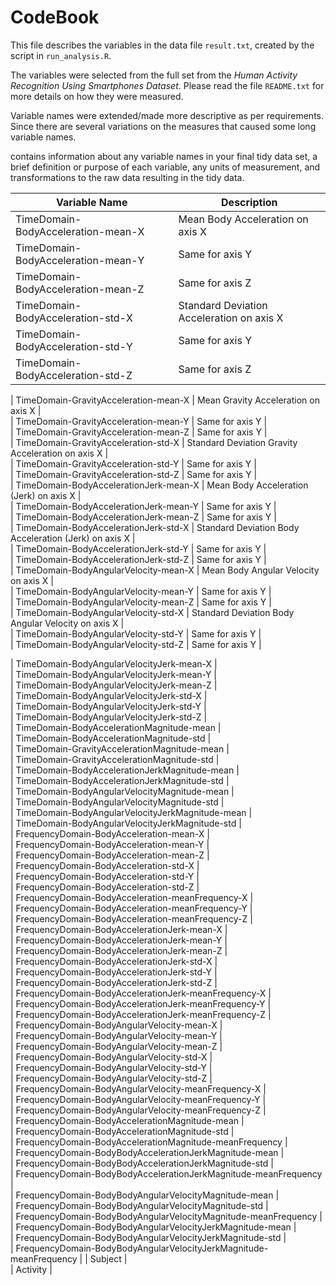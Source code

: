 # CodeBook

This file describes the variables in the data file `result.txt`, created by the script in `run_analysis.R`.

The variables were selected from the full set from the *Human Activity Recognition Using Smartphones Dataset*. 
Please read the file `README.txt` for more details on how they were measured.

Variable names were extended/made more descriptive as per requirements. Since there are several variations on the measures
that caused some long variable names.



contains information about any variable names in your final tidy data set, 
a brief definition or purpose of each variable, any units of measurement, 
and transformations to the raw data resulting in the tidy data.


| Variable Name | Description | 
| --- | --- | 
| TimeDomain-BodyAcceleration-mean-X | Mean Body Acceleration on axis X |                           
| TimeDomain-BodyAcceleration-mean-Y | Same for axis Y |                               
| TimeDomain-BodyAcceleration-mean-Z | Same for axis Z |                                                              
| TimeDomain-BodyAcceleration-std-X | Standard Deviation Acceleration on axis X |                             
| TimeDomain-BodyAcceleration-std-Y | Same for axis Y |                                   
| TimeDomain-BodyAcceleration-std-Z | Same for axis Z |                                   

| TimeDomain-GravityAcceleration-mean-X | Mean Gravity Acceleration on axis X |              
| TimeDomain-GravityAcceleration-mean-Y | Same for axis Y |                                
| TimeDomain-GravityAcceleration-mean-Z | Same for axis Y |                               
  | TimeDomain-GravityAcceleration-std-X | Standard Deviation Gravity Acceleration on axis X |                                      
  | TimeDomain-GravityAcceleration-std-Y | Same for axis Y |                                 
  | TimeDomain-GravityAcceleration-std-Z | Same for axis Y |                                 
  | TimeDomain-BodyAccelerationJerk-mean-X | Mean Body Acceleration (Jerk) on axis X |                            
  | TimeDomain-BodyAccelerationJerk-mean-Y | Same for axis Y |                               
  | TimeDomain-BodyAccelerationJerk-mean-Z | Same for axis Y |                               
  | TimeDomain-BodyAccelerationJerk-std-X | Standard Deviation Body Acceleration (Jerk) on axis X |                                
  | TimeDomain-BodyAccelerationJerk-std-Y | Same for axis Y |                                
  | TimeDomain-BodyAccelerationJerk-std-Z | Same for axis Y |                                
  | TimeDomain-BodyAngularVelocity-mean-X | Mean Body Angular Velocity on axis X |                                
  | TimeDomain-BodyAngularVelocity-mean-Y | Same for axis Y |                                
  | TimeDomain-BodyAngularVelocity-mean-Z | Same for axis Y |                                
  | TimeDomain-BodyAngularVelocity-std-X | Standard Deviation Body Angular Velocity on axis X |                              
  | TimeDomain-BodyAngularVelocity-std-Y | Same for axis Y |                                 
  | TimeDomain-BodyAngularVelocity-std-Z | Same for axis Y |   
  
                                 
  | TimeDomain-BodyAngularVelocityJerk-mean-X |                          
  | TimeDomain-BodyAngularVelocityJerk-mean-Y |                          
  | TimeDomain-BodyAngularVelocityJerk-mean-Z |                          
  | TimeDomain-BodyAngularVelocityJerk-std-X |                           
  | TimeDomain-BodyAngularVelocityJerk-std-Y |                           
  | TimeDomain-BodyAngularVelocityJerk-std-Z |                           
  | TimeDomain-BodyAccelerationMagnitude-mean |                          
  | TimeDomain-BodyAccelerationMagnitude-std |                           
  | TimeDomain-GravityAccelerationMagnitude-mean |                       
  | TimeDomain-GravityAccelerationMagnitude-std |                        
  | TimeDomain-BodyAccelerationJerkMagnitude-mean |                      
  | TimeDomain-BodyAccelerationJerkMagnitude-std |                       
  | TimeDomain-BodyAngularVelocityMagnitude-mean |                       
  | TimeDomain-BodyAngularVelocityMagnitude-std |                        
  | TimeDomain-BodyAngularVelocityJerkMagnitude-mean |                   
  | TimeDomain-BodyAngularVelocityJerkMagnitude-std |                    
  | FrequencyDomain-BodyAcceleration-mean-X |                            
  | FrequencyDomain-BodyAcceleration-mean-Y |                            
  | FrequencyDomain-BodyAcceleration-mean-Z |                            
  | FrequencyDomain-BodyAcceleration-std-X |                             
  | FrequencyDomain-BodyAcceleration-std-Y |                             
  | FrequencyDomain-BodyAcceleration-std-Z |                             
  | FrequencyDomain-BodyAcceleration-meanFrequency-X |                   
  | FrequencyDomain-BodyAcceleration-meanFrequency-Y |                   
  | FrequencyDomain-BodyAcceleration-meanFrequency-Z |                   
  | FrequencyDomain-BodyAccelerationJerk-mean-X |                        
  | FrequencyDomain-BodyAccelerationJerk-mean-Y |                        
  | FrequencyDomain-BodyAccelerationJerk-mean-Z |                        
  | FrequencyDomain-BodyAccelerationJerk-std-X |                         
  | FrequencyDomain-BodyAccelerationJerk-std-Y |                         
  | FrequencyDomain-BodyAccelerationJerk-std-Z |                         
  | FrequencyDomain-BodyAccelerationJerk-meanFrequency-X |               
  | FrequencyDomain-BodyAccelerationJerk-meanFrequency-Y |               
  | FrequencyDomain-BodyAccelerationJerk-meanFrequency-Z |               
  | FrequencyDomain-BodyAngularVelocity-mean-X |                         
  | FrequencyDomain-BodyAngularVelocity-mean-Y |                         
  | FrequencyDomain-BodyAngularVelocity-mean-Z |                         
  | FrequencyDomain-BodyAngularVelocity-std-X |                          
  | FrequencyDomain-BodyAngularVelocity-std-Y |                          
  | FrequencyDomain-BodyAngularVelocity-std-Z |                          
  | FrequencyDomain-BodyAngularVelocity-meanFrequency-X |                
  | FrequencyDomain-BodyAngularVelocity-meanFrequency-Y |                
  | FrequencyDomain-BodyAngularVelocity-meanFrequency-Z |                
  | FrequencyDomain-BodyAccelerationMagnitude-mean |                     
  | FrequencyDomain-BodyAccelerationMagnitude-std |                      
  | FrequencyDomain-BodyAccelerationMagnitude-meanFrequency |            
  | FrequencyDomain-BodyBodyAccelerationJerkMagnitude-mean |             
  | FrequencyDomain-BodyBodyAccelerationJerkMagnitude-std |              
  | FrequencyDomain-BodyBodyAccelerationJerkMagnitude-meanFrequency |    
  | FrequencyDomain-BodyBodyAngularVelocityMagnitude-mean |              
  | FrequencyDomain-BodyBodyAngularVelocityMagnitude-std |               
  | FrequencyDomain-BodyBodyAngularVelocityMagnitude-meanFrequency |     
  | FrequencyDomain-BodyBodyAngularVelocityJerkMagnitude-mean |          
  | FrequencyDomain-BodyBodyAngularVelocityJerkMagnitude-std |           
  | FrequencyDomain-BodyBodyAngularVelocityJerkMagnitude-meanFrequency | 
  | Subject |                                                            
  | Activity |                                     
